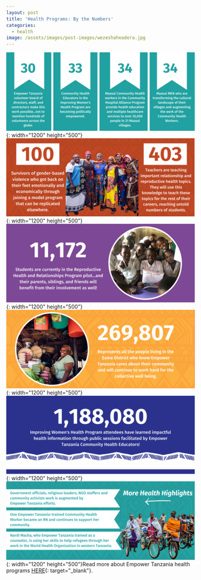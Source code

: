 ```yaml
---
layout: post
title: 'Health Programs: By the Numbers'
categories:
  - health
image: /assets/images/post-images/wezeshaheadera.jpg
---
```


![](/uploads/2020/07/22/health-programs-by-the-numbers/2.png){: width="1200" height="500"}![](/uploads/2020/07/22/health-programs-by-the-numbers/3.png){: width="1200" height="500"}![](/uploads/2020/07/06/health-programs-by-the-numbers/add-a-subheading-1.png){: width="1200" height="500"}![](/uploads/5.png){: width="1200" height="500"}![](/uploads/6.png){: width="1200" height="500"}![](/uploads/7.png){: width="1200" height="500"}Read more about Empower Tanzania health programs [HERE](https://empowertz.org/programs/health/){: target="_blank"}.